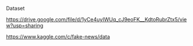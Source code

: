 Dataset

https://drive.google.com/file/d/1yCe4uyIWUq_cJ9eoFK__KdtoRubrZtx5/view?usp=sharing

https://www.kaggle.com/c/fake-news/data
